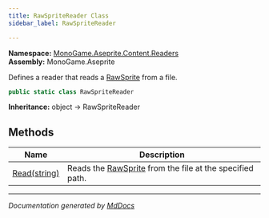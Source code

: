 ```yaml
---
title: RawSpriteReader Class
sidebar_label: RawSpriteReader

---
```


**Namespace:** [MonoGame.Aseprite.Content.Readers](../)  
**Assembly:** MonoGame.Aseprite

Defines a reader that reads a [RawSprite](../../../RawTypes/RawSprite/) from a file.

```csharp
public static class RawSpriteReader
```

**Inheritance:** object → RawSpriteReader

## Methods

| Name                            | Description                                                                                      |
| ------------------------------- | ------------------------------------------------------------------------------------------------ |
| [Read(string)](Methods/Read.md) | Reads the [RawSprite](../../../RawTypes/RawSprite/) from the file at the specified path. |

___

*Documentation generated by [MdDocs](https://github.com/ap0llo/mddocs)*
